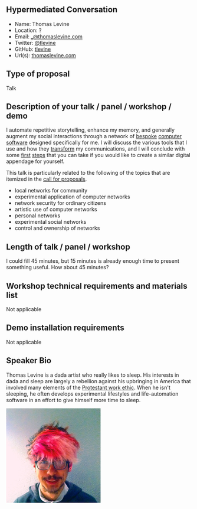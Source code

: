 ## Hypermediated Conversation

- Name: Thomas Levine
- Location: ?
- Email: _@thomaslevine.com
- Twitter: [@tlevine](https://twitter.com/thomaslevine)
- GitHub: [tlevine](https://github.com/tlevine)
- Url(s): [thomaslevine.com](https://thomaslevine.com)

## Type of proposal

Talk
<!-- What's the difference between the different types? -->

## Description of your talk / panel / workshop / demo

I automate repetitive storytelling, enhance my memory, and generally 
augment my social interactions through a network of
[bespoke](https://thomaslevine.com/!/computers/)
[computer](https://thomaslevine.com/!/whom-to-email/)
[software](https://github.com/tlevine/dadaportal)
designed specifically for me.
I will discuss the various tools that I use and how they
[transform](https://thomaslevine.com/!/hypermediated-conversation/)
my communications, and I will conclude with some
[first](https://thomaslevine.com/!/making-your-personal-website/)
[steps](https://thomaslevine.com/!/tom-computer-school/#firstday)
that you can take if you would like to create a similar digital appendage for yourself.

This talk is particularly related to the following of the topics that are
itemized in the [call for proposals](http://radicalnetworks.org/participate/).

* local networks for community
* experimental application of computer networks
* network security for ordinary citizens
* artistic use of computer networks
* personal networks
* experimental social networks
* control and ownership of networks

## Length of talk / panel / workshop

I could fill 45 minutes, but 15 minutes is already enough time to present something useful.
How about 45 minutes?

## Workshop technical requirements and materials list

Not applicable

## Demo installation requirements

Not applicable

## Speaker Bio

Thomas Levine is a dada artist who really likes to sleep.
His interests in dada and sleep are
largely a rebellion against his upbringing in America
that involved many elements of the
[Protestant work ethic](https://en.wikipedia.org/wiki/Protestant_work_ethic).
When he isn't sleeping, he often develops experimental lifestyles and
life-automation software in an effort to give himself more time to sleep.

![thomas-levine-small.jpg](thomas-levine-small.jpg)
